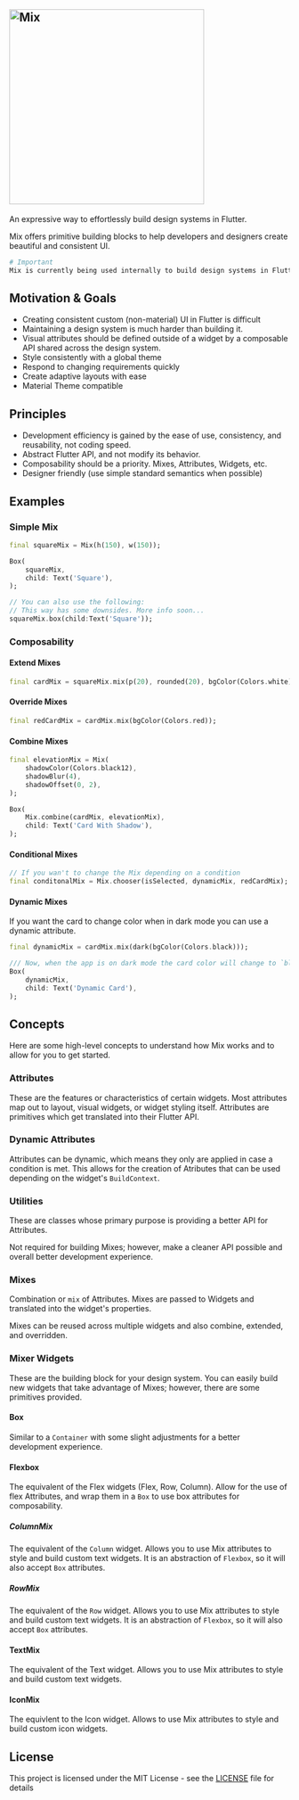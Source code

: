 ## <img src="https://raw.githubusercontent.com/leoafarias/mix/main/assets/logo.png" alt="Mix" width="350"/><br>

An expressive way to effortlessly build design systems in Flutter.

Mix offers primitive building blocks to help developers and designers create beautiful and consistent UI.

```bash
# Important
Mix is currently being used internally to build design systems in Flutter. However, it is still in the experimental development stages. Major APIs are expected to change until the 1.0 release.
```

## Motivation & Goals

- Creating consistent custom (non-material) UI in Flutter is difficult
- Maintaining a design system is much harder than building it.
- Visual attributes should be defined outside of a widget by a composable API shared across the design system.
- Style consistently with a global theme
- Respond to changing requirements quickly
- Create adaptive layouts with ease
- Material Theme compatible

## Principles

- Development efficiency is gained by the ease of use, consistency, and reusability, not coding speed.
- Abstract Flutter API, and not modify its behavior.
- Composability should be a priority. Mixes, Attributes, Widgets, etc.
- Designer friendly (use simple standard semantics when possible)

## Examples

### Simple Mix

```dart
final squareMix = Mix(h(150), w(150));

Box(
    squareMix,
    child: Text('Square'),
);

// You can also use the following:
// This way has some downsides. More info soon...
squareMix.box(child:Text('Square'));
```

### Composability

#### Extend Mixes

```dart
final cardMix = squareMix.mix(p(20), rounded(20), bgColor(Colors.white));
```

#### Override Mixes

```dart
final redCardMix = cardMix.mix(bgColor(Colors.red));
```

#### Combine Mixes

```dart
final elevationMix = Mix(
    shadowColor(Colors.black12),
    shadowBlur(4),
    shadowOffset(0, 2),
);

Box(
    Mix.combine(cardMix, elevationMix),
    child: Text('Card With Shadow'),
);
```

#### Conditional Mixes

```dart
// If you wan't to change the Mix depending on a condition
final conditonalMix = Mix.chooser(isSelected, dynamicMix, redCardMix);
```

#### Dynamic Mixes

If you want the card to change color when in dark mode you can use a dynamic attribute.

```dart
final dynamicMix = cardMix.mix(dark(bgColor(Colors.black)));

/// Now, when the app is on dark mode the card color will change to `black`.
Box(
    dynamicMix,
    child: Text('Dynamic Card'),
);

```

## Concepts

Here are some high-level concepts to understand how Mix works and to allow for you to get started.

### Attributes

These are the features or characteristics of certain widgets. Most attributes map out to layout, visual widgets, or widget styling itself. Attributes are primitives which get translated into their Flutter API.

### Dynamic Attributes

Attributes can be dynamic, which means they only are applied in case a condition is met. This allows for the creation of Atributes that can be used depending on the widget's `BuildContext`.

### Utilities

These are classes whose primary purpose is providing a better API for Attributes.

Not required for building Mixes; however, make a cleaner API possible and overall better development experience.

### Mixes

Combination or `mix` of Attributes. Mixes are passed to Widgets and translated into the widget's properties.

Mixes can be reused across multiple widgets and also combine, extended, and overridden.

### Mixer Widgets

These are the building block for your design system. You can easily build new widgets that take advantage of Mixes; however, there are some primitives provided.

#### Box

Similar to a `Container` with some slight adjustments for a better development experience.

#### Flexbox

The equivalent of the Flex widgets (Flex, Row, Column). Allow for the use of flex Attributes, and wrap them in a `Box` to use box attributes for composability.

##### ColumnMix

The equivalent of the `Column` widget. Allows you to use Mix attributes to style and build custom text widgets. It is an abstraction of `Flexbox`, so it will also accept `Box` attributes.

##### RowMix

The equivalent of the `Row` widget. Allows you to use Mix attributes to style and build custom text widgets. It is an abstraction of `Flexbox`, so it will also accept `Box` attributes.

#### TextMix

The equivalent of the Text widget. Allows you to use Mix attributes to style and build custom text widgets.

#### IconMix

The equivlent to the Icon widget. Allows to use Mix attributes to style and build custom icon widgets.

## License

This project is licensed under the MIT License - see the [LICENSE](LICENSE) file for details

